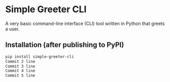 # Simple Greeter CLI

A very basic command-line interface (CLI) tool written in Python that greets a user.

## Installation (after publishing to PyPI)

```bash
pip install simple-greeter-cli
Commit 2 line
Commit 3 line
Commit 4 line
Commit 5 line
